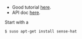 - Good tutorial [here](https://projects.raspberrypi.org/en/projects/getting-started-with-the-sense-hat/).
- API doc [here](https://pythonhosted.org/sense-hat/api/).

Start with a 
```
$ suso apt-get install sense-hat
```
